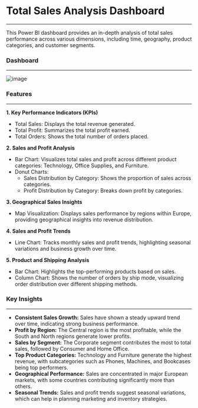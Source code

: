 # Total Sales Analysis Dashboard
---
This Power BI dashboard provides an in-depth analysis of total sales performance across various dimensions, including time, geography, product categories, and customer segments.

### Dashboard
---
![image](https://github.com/user-attachments/assets/e700da56-582b-4fad-b28c-0a5bc0de0edd)

### Features
---
**1. Key Performance Indicators (KPIs)**
* Total Sales: Displays the total revenue generated.
* Total Profit: Summarizes the total profit earned.
* Total Orders: Shows the total number of orders placed.

**2. Sales and Profit Analysis**
* Bar Chart: Visualizes total sales and profit across different product categories: Technology, Office Supplies, and Furniture.
* Donut Charts:
  * Sales Distribution by Category: Shows the proportion of sales across categories.
  * Profit Distribution by Category: Breaks down profit by categories.

**3. Geographical Sales Insights**
* Map Visualization: Displays sales performance by regions within Europe, providing geographical insights into revenue distribution.

**4. Sales and Profit Trends**
* Line Chart: Tracks monthly sales and profit trends, highlighting seasonal variations and business growth over time.

**5. Product and Shipping Analysis**
* Bar Chart: Highlights the top-performing products based on sales.
* Column Chart: Shows the number of orders by ship mode, visualizing order distribution over different shipping methods.


### Key Insights
---
* **Consistent Sales Growth:** Sales have shown a steady upward trend over time, indicating strong business performance.
* **Profit by Region:** The Central region is the most profitable, while the South and North regions generate lower profits.
* **Sales by Segment:** The Corporate segment contributes the most to total sales, followed by Consumer and Home Office.
* **Top Product Categories:** Technology and Furniture generate the highest revenue, with subcategories such as Phones, Machines, and Bookcases being top performers.
* **Geographical Performance:** Sales are concentrated in major European markets, with some countries contributing significantly more than others.
* **Seasonal Trends:** Sales and profit trends suggest seasonal variations, which can help in planning marketing and inventory strategies.
